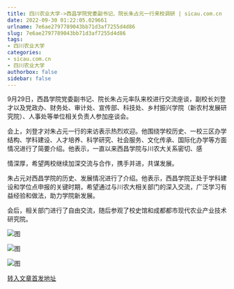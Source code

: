 ```yaml
---
title: 四川农业大学->西昌学院党委副书记、院长朱占元一行来校调研 | sicau.com.cn
date: 2022-09-30 01:22:05.029661
urlname: 7e6ae2797789043bb71d3af7255d4d86
slug: 7e6ae2797789043bb71d3af7255d4d86
tags: 
- 四川农业大学
categories:
- sicau.com.cn
- 四川农业大学
authorbox: false
sidebar: false
---
```

9月29日，西昌学院党委副书记、院长朱占元率队来校进行交流座谈，副校长刘登才以及党政办、财务处、审计处、宣传部、科技处、乡村振兴学院（新农村发展研究院）、人事处等单位相关负责人参加座谈会。

会上，刘登才对朱占元一行的来访表示热烈欢迎。他围绕学校历史、一校三区办学结构、学科建设、人才培养、科学研究、社会服务、文化传承、国际化办学等方面情况进行了简要介绍。他表示，一直以来西昌学院与川农大关系密切、感
<!--more-->
情深厚，希望两校继续加深交流与合作，携手并进，共谋发展。

朱占元对西昌学院的历史、发展情况进行了介绍。他表示，西昌学院正处于学科建设和学位点申报的关键时期，希望通过与川农大相关部门的深入交流，广泛学习有益经验和做法，助力学院新发展。

会后，相关部门进行了自由交流，随后参观了校史馆和成都都市现代农业产业技术研究院。

![图](https://news.sicau.edu.cn/__local/A/44/6B/0BF27AC11ED4646124856C84704_DCFA9FCB_D3F3.jpg)

![图](https://news.sicau.edu.cn/__local/2/A0/D3/4657CEDD6C8ECBA649F1EC4AE37_01D976D6_D93E.jpg)

![图](https://news.sicau.edu.cn/__local/0/E5/77/FF85A2CF62ABE2A4D81BCC00EF8_935F81E2_1716E.jpg)

[转入文章首发地址](https://news.sicau.edu.cn/info/1078/69684.htm)